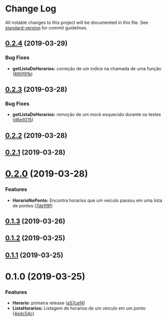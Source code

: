 # Change Log

All notable changes to this project will be documented in this file. See [standard-version](https://github.com/conventional-changelog/standard-version) for commit guidelines.

## [0.2.4](https://gitlab.es.gov.br/espm/Transcol-Online/Realtime/horario-no-ponto-API/compare/v0.2.3...v0.2.4) (2019-03-29)


### Bug Fixes

* **getListaDeHorarios:** correção de um indíce na chamada de uma função ([890f91b](https://gitlab.es.gov.br/espm/Transcol-Online/Realtime/horario-no-ponto-API/commit/890f91b))



## [0.2.3](https://gitlab.es.gov.br/espm/Transcol-Online/Realtime/horario-no-ponto-API/compare/v0.2.2...v0.2.3) (2019-03-28)


### Bug Fixes

* **getListaDeHorarios:** remoção de um mock esquecido durante os testes ([d6e9215](https://gitlab.es.gov.br/espm/Transcol-Online/Realtime/horario-no-ponto-API/commit/d6e9215))



## [0.2.2](https://gitlab.es.gov.br/espm/Transcol-Online/Realtime/horario-no-ponto-API/compare/v0.2.1...v0.2.2) (2019-03-28)



## [0.2.1](https://gitlab.es.gov.br/espm/Transcol-Online/Realtime/horario-no-ponto-API/compare/v0.2.0...v0.2.1) (2019-03-28)



# [0.2.0](https://gitlab.es.gov.br/espm/Transcol-Online/Realtime/horario-no-ponto-API/compare/v0.1.3...v0.2.0) (2019-03-28)


### Features

* **HorarioNoPonto:** Encontra horarios que um veiculo passou em uma lista de pontos ([7de1f9f](https://gitlab.es.gov.br/espm/Transcol-Online/Realtime/horario-no-ponto-API/commit/7de1f9f))



## [0.1.3](https://gitlab.es.gov.br/espm/Transcol-Online/Realtime/horario-no-ponto-API/compare/v0.1.2...v0.1.3) (2019-03-26)



## [0.1.2](https://gitlab.es.gov.br/espm/Transcol-Online/Realtime/horario-no-ponto-API/compare/v0.1.1...v0.1.2) (2019-03-25)



## [0.1.1](https://gitlab.es.gov.br/espm/Transcol-Online/Realtime/horario-no-ponto-API/compare/v0.1.0...v0.1.1) (2019-03-25)



# 0.1.0 (2019-03-25)


### Features

* **Horario:** primeira release ([a57cef4](https://gitlab.es.gov.br/espm/Transcol-Online/Realtime/horario-no-ponto-API/commit/a57cef4))
* **ListaHorarios:** Listagem de horarios de um veiculo em um ponto ([4edc54c](https://gitlab.es.gov.br/espm/Transcol-Online/Realtime/horario-no-ponto-API/commit/4edc54c))
